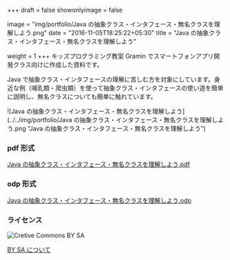 +++
draft = false
showonlyimage = false

image = "img/portfolio/Java の抽象クラス・インタフェース・無名クラスを理解しよう.png"
date = "2016-11-05T18:25:22+05:30"
title = "Java の抽象クラス・インタフェース・無名クラスを理解しよう"

weight = 1
+++
キッズプログラミング教室 Gramin でスマートフォンアプリ開発クラス向けに作成した資料です。

Java で抽象クラス・インタフェースの理解に苦しむ方を対象にしています。身近な例（哺乳類・爬虫類）を使って抽象クラス・インタフェースの使い道を簡単に説明し、無名クラスについても簡単に触れています。
<!--more-->

![Java の抽象クラス・インタフェース・無名クラスを理解しよう](../../img/portfolio/Java の抽象クラス・インタフェース・無名クラスを理解しよう.png "Java の抽象クラス・インタフェース・無名クラスを理解しよう")

### pdf 形式
[Java の抽象クラス・インタフェース・無名クラスを理解しよう.pdf](https://github.com/gramin-programming/kids-programming-resource/blob/master/Java%20%E3%81%AE%E6%8A%BD%E8%B1%A1%E3%82%AF%E3%83%A9%E3%82%B9%E3%83%BB%E3%82%A4%E3%83%B3%E3%82%BF%E3%83%95%E3%82%A7%E3%83%BC%E3%82%B9%E3%83%BB%E7%84%A1%E5%90%8D%E3%82%AF%E3%83%A9%E3%82%B9%E3%82%92%E7%90%86%E8%A7%A3%E3%81%97%E3%82%88%E3%81%86.pdf "Java の抽象クラス・インタフェース・無名クラスを理解しよう.pdf")


### odp 形式

[Java の抽象クラス・インタフェース・無名クラスを理解しよう.odp](https://github.com/gramin-programming/kids-programming-resource/blob/master/Java%20%E3%81%AE%E6%8A%BD%E8%B1%A1%E3%82%AF%E3%83%A9%E3%82%B9%E3%83%BB%E3%82%A4%E3%83%B3%E3%82%BF%E3%83%95%E3%82%A7%E3%83%BC%E3%82%B9%E3%83%BB%E7%84%A1%E5%90%8D%E3%82%AF%E3%83%A9%E3%82%B9%E3%82%92%E7%90%86%E8%A7%A3%E3%81%97%E3%82%88%E3%81%86.odp "Java の抽象クラス・インタフェース・無名クラスを理解しよう.odp")

### ライセンス
![Cretive Commons BY SA](https://komtmt.files.wordpress.com/2015/04/by-sa.png?w=100)

[BY SA について](https://creativecommons.org/licenses/by-sa/4.0/deed.ja)
